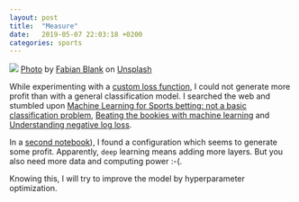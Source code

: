 ```yaml
---
layout: post
title:  "Measure"
date:   2019-05-07 22:03:18 +0200
categories: sports
---
```


![](https://unsplash.com/photos/pElSkGRA2NU)
[Photo](https://unsplash.com/photos/pElSkGRA2NU) by [Fabian Blank](https://unsplash.com/photos/pElSkGRA2NU?utm_source=unsplash&utm_medium=referral&utm_content=creditCopyText) on [Unsplash](https://unsplash.com/search/photos/money?utm_source=unsplash&utm_medium=referral&utm_content=creditCopyText)

While experimenting with a [custom loss function](https://github.com/Gearlux/football-predictor/blob/master/04_custom_loss_function.ipynb), I could not generate more profit than with a general classification model. I searched the web and stumbled upon [Machine Learning for Sports betting: not a basic classification problem](https://medium.com/@media_73863/machine-learning-for-sports-betting-not-a-basic-classification-problem-b42ae4900782), [Beating the bookies with machine learning](https://medium.com/vantageai/beating-the-bookies-with-machine-learning-7b429a0b5980) and [Understanding negative log loss](https://towardsdatascience.com/understanding-negative-log-loss-8c3e77fafb79).

In a [second notebook](https://github.com/Gearlux/football-predictor/blob/master/05_more_loss_functions.ipynb)), 
I found a configuration which seems to generate some profit. Apparently, `deep` learning means adding more layers.
But you also need more data and computing power :-(.

Knowing this, I will try to improve the model by hyperparameter optimization.
